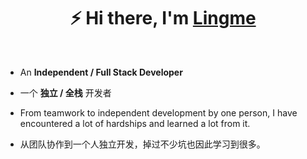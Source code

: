 <h1 align="center">⚡ Hi there, I'm <a href="https://lingmin.me/" target="_blank">Lingme</a></h1>

</br>

* An <b>Independent / Full Stack Developer</b>

* 一个 <b>独立 / 全栈</b> 开发者

* From teamwork to independent development by one person, I have encountered a lot of hardships and learned a lot from it.

* 从团队协作到一个人独立开发，掉过不少坑也因此学习到很多。
